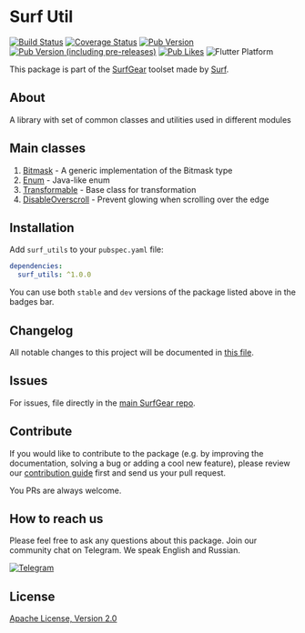 # Surf Util

[![Build Status](https://github.com/surfstudio/SurfGear/workflows/build/badge.svg)](https://github.com/surfstudio/SurfGear)
[![Coverage Status](https://codecov.io/gh/surfstudio/SurfGear/branch/dev/graph/badge.svg?flag=surf_util)](https://codecov.io/gh/surfstudio/SurfGear)
[![Pub Version](https://img.shields.io/pub/v/surf_util)](https://pub.dev/packages/surf_util)
[![Pub Version (including pre-releases)](https://img.shields.io/pub/v/surf_util?include_prereleases)](https://pub.dev/packages/surf_util)
[![Pub Likes](https://badgen.net/pub/likes/surf_util)](https://pub.dev/packages/surf_util)
![Flutter Platform](https://badgen.net/pub/flutter-platform/surf_util)

This package is part of the [SurfGear](https://github.com/surfstudio/SurfGear) toolset made by [Surf](https://surf.ru).

## About

A library with set of common classes and utilities used in different modules

## Main classes

1. [Bitmask](/lib/src/enum/bitmask.dart) - A generic implementation of the Bitmask type
2. [Enum](/lib/src/enum/enum.dart) - Java-like enum
3. [Transformable](/lib/src/transformable.dart) - Base class for transformation
4. [DisableOverscroll](/lib/src/ui/widget/disable_overscroll_widget.dart) - Prevent glowing when scrolling over the edge

## Installation

Add `surf_utils` to your `pubspec.yaml` file:

```yaml
dependencies:
  surf_utils: ^1.0.0
```

You can use both `stable` and `dev` versions of the package listed above in the badges bar.

## Changelog

All notable changes to this project will be documented in [this file](./CHANGELOG.md).

## Issues

For issues, file directly in the [main SurfGear repo](https://github.com/surfstudio/SurfGear).

## Contribute

If you would like to contribute to the package (e.g. by improving the documentation, solving a bug or adding a cool new feature), please review our [contribution guide](../../CONTRIBUTING.md) first and send us your pull request.

You PRs are always welcome.

## How to reach us

Please feel free to ask any questions about this package. Join our community chat on Telegram. We speak English and Russian.

[![Telegram](https://img.shields.io/badge/chat-on%20Telegram-blue.svg)](https://t.me/SurfGear)

## License

[Apache License, Version 2.0](https://www.apache.org/licenses/LICENSE-2.0)
